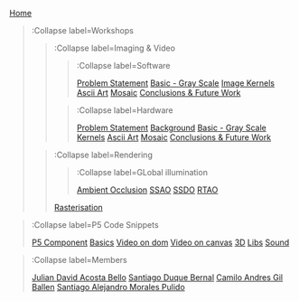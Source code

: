 [Home](/)

> :Collapse label=Workshops
> 
> > :Collapse label=Imaging & Video
> > > :Collapse label=Software
> > >
> > > [Problem Statement](/docs/workshops/imaging/problem)
> > > [Basic - Gray Scale](/docs/workshops/imaging/basic_gray)
> > > [Image Kernels](/docs/workshops/imaging/kernels)
> > > [Ascii Art](/docs/workshops/imaging/ascii)
> > > [Mosaic](/docs/workshops/imaging/mosaic)
> > > [Conclusions & Future Work ](/docs/workshops/imaging/conclusions)
> >
> > > :Collapse label=Hardware
> > > 
> > > [Problem Statement](/docs/workshops/imaging/hardware/problem)
> > > [Background](/docs/workshops/imaging/hardware/background)
> > > [Basic - Gray Scale](/docs/workshops/imaging/basic_gray)
> > > [Kernels](/docs/workshops/imaging/hardware/kernels)
> > > [Ascii Art](/docs/workshops/imaging/ascii)
> > > [Mosaic](/docs/workshops/imaging/mosaic)
> > > [Conclusions & Future Work ](/docs/workshops/imaging/hardware/conclusions)
> >
> 
> > :Collapse label=Rendering
> >
> >
> > >
> > > :Collapse label=GLobal illumination
> > > 
> > > [Ambient Occlusion](/docs/workshops/rendering/globalIllumination/ambientOcclusion)
> > > [SSAO](/docs/workshops/rendering/globalIllumination/SSAO)
> > > [SSDO](/docs/workshops/rendering/globalIllumination/SSDO)
> > > [RTAO](/docs/workshops/rendering/globalIllumination/RTAO)
> >
> > [Rasterisation](/docs/workshops/rendering/rendering)
>

> :Collapse label=P5 Code Snippets
> 
> [P5 Component](/docs/snippets/component)
> [Basics](/docs/snippets/basic)
> [Video on dom](/docs/snippets/video-dom)
> [Video on canvas](/docs/snippets/video-canvas)
> [3D](/docs/snippets/3d)
> [Libs](/docs/snippets/lib)
> [Sound](/docs/snippets/sound)

> :Collapse label=Members
> 
> [Julian David Acosta Bello](/docs/members/julian)
> [Santiago Duque Bernal](/docs/members/santiagoD)
> [Camilo Andres Gil Ballen](/docs/members/camilo)
> [Santiago Alejandro Morales Pulido](/docs/members/santiagoM)